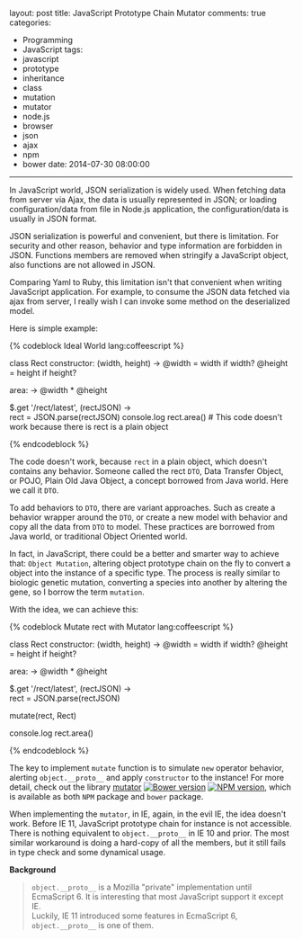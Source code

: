 layout: post
title: JavaScript Prototype Chain Mutator
comments: true
categories:
  - Programming
  - JavaScript
tags:
  - javascript
  - prototype
  - inheritance
  - class
  - mutation
  - mutator
  - node.js
  - browser
  - json
  - ajax
  - npm
  - bower
date: 2014-07-30 08:00:00
---
In JavaScript world, JSON serialization is widely used. When fetching data from server via Ajax, the data is usually represented in JSON; or loading configuration/data from file in Node.js application, the configuration/data is usually in JSON format.

JSON serialization is powerful and convenient, but there is limitation. For security and other reason, behavior and type information are forbidden in JSON. Functions members are removed when stringify a JavaScript object, also functions are not allowed in JSON.

Comparing Yaml to Ruby, this limitation isn't that convenient when writing JavaScript application. For example, to consume the JSON data fetched via ajax from server, I really wish I can invoke some method on the deserialized model.

Here is simple example:

{% codeblock Ideal World  lang:coffeescript %}

class Rect
  constructor: (width, height) ->
    @width = width if width?
    @height = height if height?

  area: ->
    @width * @height

$.get '/rect/latest', (rectJSON) ->  
  rect = JSON.parse(rectJSON)
  console.log rect.area() # This code doesn't work because there is rect is a plain object

{% endcodeblock %}

The code doesn't work, because `rect` in a plain object, which doesn't contains any behavior. Someone called the rect `DTO`, Data Transfer Object, or POJO, Plain Old Java Object, a concept borrowed from Java world. Here we call it `DTO`.

To add behaviors to `DTO`, there are variant approaches. Such as create a behavior wrapper around the `DTO`, or create a new model with behavior and copy all the data from `DTO` to model. These practices are borrowed from Java world, or traditional Object Oriented world.

In fact, in JavaScript, there could be a better and smarter way to achieve that: `Object Mutation`, altering object prototype chain on the fly to convert a object into the instance of a specific type. The process is really similar to biologic genetic mutation, converting a species into another by altering the gene, so I borrow the term `mutation`.

With the idea, we can achieve this:

{% codeblock Mutate rect with Mutator lang:coffeescript %}

class Rect
  constructor: (width, height) ->
    @width = width if width?
    @height = height if height?

  area: ->
    @width * @height

$.get '/rect/latest', (rectJSON) ->  
  rect = JSON.parse(rectJSON)

  mutate(rect, Rect)

  console.log rect.area()

{% endcodeblock %}

The key to implement `mutate` function is to simulate `new` operator behavior, alerting `object.__proto__` and apply `constructor` to the instance! For more detail, check out the library [mutator](https://github.com/timnew/mutator) [![Bower version][bower-image]][homepage] [![NPM version][npm-image]][npm-url], which is available as both `NPM` package and `bower` package.

When implementing the `mutator`, in IE, again, in the evil IE, the idea doesn't work. Before IE 11, JavaScript prototype chain for instance is not accessible. There is nothing equivalent to `object.__proto__` in IE 10 and prior. The most similar workaround is doing a hard-copy of all the members, but it still fails in type check and some dynamical usage.

**Background**

> `object.__proto__` is a Mozilla "private" implementation until EcmaScript 6.
> It is interesting that most JavaScript support it except IE.  
> Luckily, IE 11 introduced some features in EcmaScript 6, `object.__proto__` is one of them.

[bower-image]: https://badge.fury.io/bo/widget.coffee.svg
[homepage]: https://github.com/timnew/mutator
[npm-image]: http://img.shields.io/npm/v/mutator.svg
[npm-url]: https://www.npmjs.org/package/mutator
